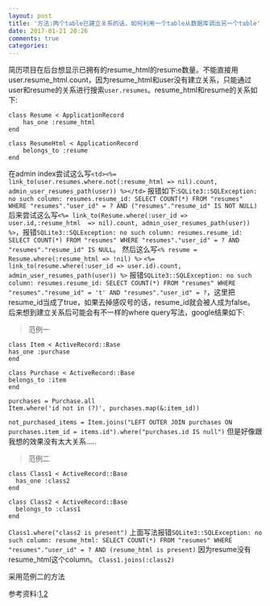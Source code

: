 ```yaml
---
layout: post
title: '方法:两个table已建立关系的话，如何利用一个table从数据库调出另一个table'
date: 2017-01-21 20:26
comments: true
categories: 
---
```

简历项目在后台想显示已拥有的resume_html的resume数量。不能直接用user.resume_html.count，因为resume_html和user没有建立关系，只能通过user和resume的关系进行搜索`user.resumes`。resume_html和resume的关系如下:
```
class Resume < ApplicationRecord
	has_one :resume_html
end
```
```
class ResumeHtml < ApplicationRecord
	belongs_to :resume
end
```
在admin index尝试这么写`<td><%= link_to(user.resumes.where.not(:resume_html => nil).count, admin_user_resumes_path(user)) %></td>`
报错如下:`SQLite3::SQLException: no such column: resumes.resume_id: SELECT COUNT(*) FROM "resumes" WHERE "resumes"."user_id" = ? AND ("resumes"."resume_id" IS NOT NULL)`
后来尝试这么写`<%= link_to(Resume.where(:user_id => user.id,:resume_html  => nil).count, admin_user_resumes_path(user)) %>`，报错`SQLite3::SQLException: no such column: resumes.resume_id: SELECT COUNT(*) FROM "resumes" WHERE "resumes"."user_id" = ? AND "resumes"."resume_id" IS NULL`。
然后这么写`<% resume = Resume.where(:resume_html => !nil) %>`
        `<%= link_to(resume.where(:user_id => user.id).count, admin_user_resumes_path(user)) %>`
报错`SQLite3::SQLException: no such column: resumes.resume_id: SELECT COUNT(*) FROM "resumes" WHERE "resumes"."resume_id" = 't' AND "resumes"."user_id" = ?`，这里把resume_id当成了true，如果去掉感叹号的话，resume_id就会被人成为false。
后来想到建立关系后可能会有不一样的where query写法，google结果如下:
>范例一

```
class Item < ActiveRecord::Base
has_one :purchase
end

class Purchase < ActiveRecord::Base
belongs_to :item
end
```
```
purchases = Purchase.all
Item.where('id not in (?)', purchases.map(&:item_id))
```
`not_purchased_items = Item.joins("LEFT OUTER JOIN purchases ON purchases.item_id = items.id").where("purchases.id IS null")`
但是好像跟我想的效果没有太大关系.....

>范例二

```
class Class1 < ActiveRecord::Base
  has_one :class2
end

class Class2 < ActiveRecord::Base
  belongs_to :class1
end
```
`Class1.where("class2 is present")`
上面写法报错`SQLite3::SQLException: no such column: resume_html: SELECT COUNT(*) FROM "resumes" WHERE "resumes"."user_id" = ? AND (resume_html is present)`
因为resume没有resume_html这个column。
`Class1.joins(:class2)`

采用范例二的方法

参考资料:[1](http://stackoverflow.com/questions/12515268/finding-nil-has-one-associations-in-where-query),[2](http://stackoverflow.com/questions/18247282/activerecord-where-query-based-on-has-one-association)